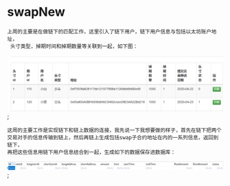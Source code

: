 # swapNew
    上周的主要是在做链下的匹配工作，这里引入了链下用户，链下用户信息与包括以太坊账户地址，
     头寸类型，掉期时间和掉期数量等关联到一起，如下图：
 ![image](https://github.com/liujinjing123/swapNew/blob/master/imagess/1.png);

    这周的主要工作是实现链下和链上数据的连接，我先说一下我想要做的样子，首先在链下把两个
    交易对手的信息传输到链上，然后再链上生成包括swap子合约地址在内的一系列信息，返回到链下，
    再把这些信息用链下用户信息结合到一起，生成如下的数据保存进数据库：
 ![image](https://github.com/liujinjing123/swapNew/blob/master/imagess/2.png);

